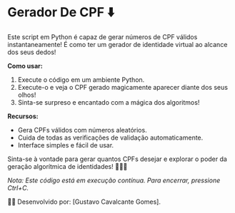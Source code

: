 # Gerador De CPF ⬇️

Este script em Python é capaz de gerar números de CPF válidos instantaneamente! É como ter um gerador de identidade virtual ao alcance dos seus dedos!

**Como usar:**
1. Execute o código em um ambiente Python.
2. Execute-o e veja o CPF gerado magicamente aparecer diante dos seus olhos!
3. Sinta-se surpreso e encantado com a mágica dos algoritmos! 

**Recursos:**
- Gera CPFs válidos com números aleatórios.
- Cuida de todas as verificações de validação automaticamente.
- Interface simples e fácil de usar.

Sinta-se à vontade para gerar quantos CPFs desejar e explorar o poder da geração algorítmica de identidades! 🧙‍♀️🔢

*Nota: Este código está em execução contínua. Para encerrar, pressione Ctrl+C.*

👩‍💻 Desenvolvido por: [Gustavo Cavalcante Gomes].
